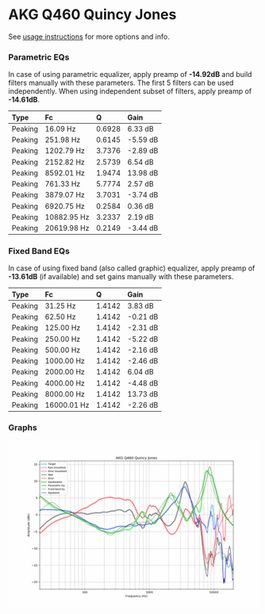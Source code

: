 # AKG Q460 Quincy Jones
See [usage instructions](https://github.com/jaakkopasanen/AutoEq#usage) for more options and info.

### Parametric EQs
In case of using parametric equalizer, apply preamp of **-14.92dB** and build filters manually
with these parameters. The first 5 filters can be used independently.
When using independent subset of filters, apply preamp of **-14.61dB**.

| Type    | Fc          |      Q | Gain     |
|:--------|:------------|:-------|:---------|
| Peaking | 16.09 Hz    | 0.6928 | 6.33 dB  |
| Peaking | 251.98 Hz   | 0.6145 | -5.59 dB |
| Peaking | 1202.79 Hz  | 3.7376 | -2.89 dB |
| Peaking | 2152.82 Hz  | 2.5739 | 6.54 dB  |
| Peaking | 8592.01 Hz  | 1.9474 | 13.98 dB |
| Peaking | 761.33 Hz   | 5.7774 | 2.57 dB  |
| Peaking | 3879.07 Hz  | 3.7031 | -3.74 dB |
| Peaking | 6920.75 Hz  | 0.2584 | 0.36 dB  |
| Peaking | 10882.95 Hz | 3.2337 | 2.19 dB  |
| Peaking | 20619.98 Hz | 0.2149 | -3.44 dB |

### Fixed Band EQs
In case of using fixed band (also called graphic) equalizer, apply preamp of **-13.61dB**
(if available) and set gains manually with these parameters.

| Type    | Fc          |      Q | Gain     |
|:--------|:------------|:-------|:---------|
| Peaking | 31.25 Hz    | 1.4142 | 3.83 dB  |
| Peaking | 62.50 Hz    | 1.4142 | -0.21 dB |
| Peaking | 125.00 Hz   | 1.4142 | -2.31 dB |
| Peaking | 250.00 Hz   | 1.4142 | -5.22 dB |
| Peaking | 500.00 Hz   | 1.4142 | -2.16 dB |
| Peaking | 1000.00 Hz  | 1.4142 | -2.46 dB |
| Peaking | 2000.00 Hz  | 1.4142 | 6.04 dB  |
| Peaking | 4000.00 Hz  | 1.4142 | -4.48 dB |
| Peaking | 8000.00 Hz  | 1.4142 | 13.73 dB |
| Peaking | 16000.01 Hz | 1.4142 | -2.26 dB |

### Graphs
![](./AKG%20Q460%20Quincy%20Jones.png)